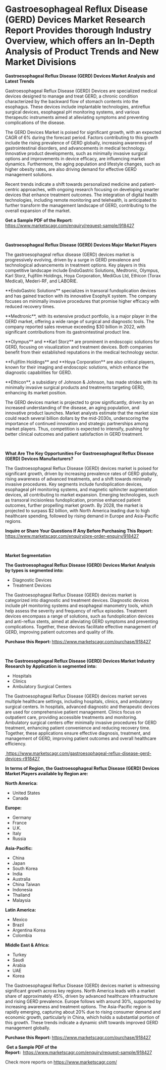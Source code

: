 <p><h1>Gastroesophageal Reflux Disease (GERD) Devices Market Research Report Provides thorough Industry Overview, which offers an In-Depth Analysis of Product Trends and New Market Divisions</h1></p><p><strong>Gastroesophageal Reflux Disease (GERD) Devices Market Analysis and Latest Trends</strong></p>
<p><p>Gastroesophageal Reflux Disease (GERD) Devices are specialized medical devices designed to manage and treat GERD, a chronic condition characterized by the backward flow of stomach contents into the esophagus. These devices include implantable technologies, antireflux surgical devices, esophageal pH monitoring systems, and various therapeutic instruments aimed at alleviating symptoms and preventing complications of the disease.</p><p>The GERD Devices Market is poised for significant growth, with an expected CAGR of 6% during the forecast period. Factors contributing to this growth include the rising prevalence of GERD globally, increasing awareness of gastrointestinal disorders, and advancements in medical technology. Innovative product developments, such as minimally invasive surgical options and improvements in device efficacy, are influencing market dynamics. Furthermore, the aging population and lifestyle changes, such as higher obesity rates, are also driving demand for effective GERD management solutions.</p><p>Recent trends indicate a shift towards personalized medicine and patient-centric approaches, with ongoing research focusing on developing smarter devices that enhance treatment outcomes. The integration of digital health technologies, including remote monitoring and telehealth, is anticipated to further transform the management landscape of GERD, contributing to the overall expansion of the market.</p></p>
<p><strong>Get a Sample PDF of the Report:&nbsp;</strong> <a href="https://www.marketscagr.com/enquiry/request-sample/918427?utm_campaign=2754&utm_medium=2&utm_source=Github&utm_content=ia&utm_term=04032025&utm_id=gastroesophageal-reflux-disease-gerd-devices">https://www.marketscagr.com/enquiry/request-sample/918427</a></p>
<p>&nbsp;</p>
<p><strong>Gastroesophageal Reflux Disease (GERD) Devices Major Market Players</strong></p>
<p><p>The gastroesophageal reflux disease (GERD) devices market is progressively evolving, driven by a surge in GERD prevalence and technological advancements in treatment options. Key players in this competitive landscape include EndoGastric Solutions, Medtronic, Olympus, Karl Storz, Fujifilm Holdings, Hoya Corporation, MediGus Ltd, Ethicon (Torax Medical), Mederi-RF, and LABORIE.</p><p>**EndoGastric Solutions** specializes in transoral fundoplication devices and has gained traction with its innovative EsophyX system. The company focuses on minimally invasive procedures that promise higher efficacy with reduced recovery times.</p><p>**Medtronic**, with its extensive product portfolio, is a major player in the GERD market, offering a wide range of surgical and diagnostic tools. The company reported sales revenue exceeding $30 billion in 2022, with significant contributions from its gastrointestinal product line.</p><p>**Olympus** and **Karl Storz** are prominent in endoscopic solutions for GERD, focusing on visualization and treatment devices. Both companies benefit from their established reputations in the medical technology sector.</p><p>**Fujifilm Holdings** and **Hoya Corporation** are also critical players, known for their imaging and endoscopic solutions, which enhance the diagnostic capabilities for GERD.</p><p>**Ethicon**, a subsidiary of Johnson & Johnson, has made strides with its minimally invasive surgical products and treatments targeting GERD, enhancing its market position.</p><p>The GERD devices market is projected to grow significantly, driven by an increased understanding of the disease, an aging population, and innovative product launches. Market analysts estimate that the market size could reach several billion dollars by the mid-2030s, underscoring the importance of continued innovation and strategic partnerships among market players. Thus, competition is expected to intensify, pushing for better clinical outcomes and patient satisfaction in GERD treatment.</p></p>
<p>&nbsp;</p>
<p><strong>What Are The Key Opportunities For Gastroesophageal Reflux Disease (GERD) Devices Manufacturers?</strong></p>
<p><p>The Gastroesophageal Reflux Disease (GERD) devices market is poised for significant growth, driven by increasing prevalence rates of GERD globally, rising awareness of advanced treatments, and a shift towards minimally invasive procedures. Key segments include fundoplication devices, esophageal pH monitoring systems, and magnetic sphincter augmentation devices, all contributing to market expansion. Emerging technologies, such as transoral incisionless fundoplication, promise enhanced patient outcomes, further propelling market growth. By 2028, the market is projected to surpass $2 billion, with North America leading due to high healthcare spending, followed by rising demand in Europe and Asia-Pacific regions.</p></p>
<p><strong>Inquire or Share Your Questions If Any Before Purchasing This Report:</strong> <a href="https://www.marketscagr.com/enquiry/pre-order-enquiry/918427?utm_campaign=2754&utm_medium=2&utm_source=Github&utm_content=ia&utm_term=04032025&utm_id=gastroesophageal-reflux-disease-gerd-devices">https://www.marketscagr.com/enquiry/pre-order-enquiry/918427</a></p>
<p>&nbsp;</p>
<p><strong>Market Segmentation</strong></p>
<p><strong>The Gastroesophageal Reflux Disease (GERD) Devices Market Analysis by types is segmented into:</strong></p>
<p><ul><li>Diagnostic Devices</li><li>Treatment Devices</li></ul></p>
<p><p>The Gastroesophageal Reflux Disease (GERD) devices market is categorized into diagnostic and treatment devices. Diagnostic devices include pH monitoring systems and esophageal manometry tools, which help assess the severity and frequency of reflux episodes. Treatment devices encompass a range of solutions, such as fundoplication devices and anti-reflux stents, aimed at alleviating GERD symptoms and preventing complications. Together, these devices facilitate effective management of GERD, improving patient outcomes and quality of life.</p></p>
<p><strong>Purchase this Report:&nbsp;</strong><a href="https://www.marketscagr.com/purchase/918427?utm_campaign=2754&utm_medium=2&utm_source=Github&utm_content=ia&utm_term=04032025&utm_id=gastroesophageal-reflux-disease-gerd-devices">https://www.marketscagr.com/purchase/918427</a></p>
<p>&nbsp;</p>
<p><strong>The Gastroesophageal Reflux Disease (GERD) Devices Market Industry Research by Application is segmented into:</strong></p>
<p><ul><li>Hospitals</li><li>Clinics</li><li>Ambulatory Surgical Centers</li></ul></p>
<p><p>The Gastroesophageal Reflux Disease (GERD) devices market serves multiple healthcare settings, including hospitals, clinics, and ambulatory surgical centers. In hospitals, advanced diagnostic and therapeutic devices are used for comprehensive patient management. Clinics focus on outpatient care, providing accessible treatments and monitoring. Ambulatory surgical centers offer minimally invasive procedures for GERD treatment, enhancing patient convenience and reducing recovery time. Together, these applications ensure effective diagnosis, treatment, and management of GERD, improving patient outcomes and overall healthcare efficiency.</p></p>
<p><a href="https://www.marketscagr.com/gastroesophageal-reflux-disease-gerd-devices-r918427?utm_campaign=2754&utm_medium=2&utm_source=Github&utm_content=ia&utm_term=04032025&utm_id=gastroesophageal-reflux-disease-gerd-devices">&nbsp;https://www.marketscagr.com/gastroesophageal-reflux-disease-gerd-devices-r918427</a></p>
<p><strong>In terms of Region, the Gastroesophageal Reflux Disease (GERD) Devices Market Players available by Region are:</strong></p>
<p>
    <p> <strong> North America: </strong>
        <ul>
            <li>United States</li>
            <li>Canada</li>
        </ul>
        </p> 
    <p> <strong> Europe: </strong>
        <ul>
            <li>Germany</li>
            <li>France</li>
            <li>U.K.</li>
            <li>Italy</li>
            <li>Russia</li>
        </ul>
        </p> 
    <p> <strong> Asia-Pacific: </strong>
        <ul>
            <li>China</li>
            <li>Japan</li>
            <li>South Korea</li>
            <li>India</li>
            <li>Australia</li>
            <li>China Taiwan</li>
            <li>Indonesia</li>
            <li>Thailand</li>
            <li>Malaysia</li>
        </ul>
        </p> 
    <p> <strong> Latin America: </strong>
        <ul>
            <li>Mexico</li>
            <li>Brazil</li>
            <li>Argentina Korea</li>
            <li>Colombia</li>
        </ul>
        </p> 
    <p> <strong> Middle East & Africa: </strong>
        <ul>
            <li>Turkey</li>
            <li>Saudi</li>
            <li>Arabia</li>
            <li>UAE</li>
            <li>Korea</li>
        </ul>
    </p>
    </p>
<p><p>The Gastroesophageal Reflux Disease (GERD) devices market is witnessing significant growth across key regions. North America leads with a market share of approximately 45%, driven by advanced healthcare infrastructure and rising GERD prevalence. Europe follows with around 30%, supported by increasing awareness and treatment options. The Asia-Pacific region is rapidly emerging, capturing about 20% due to rising consumer demand and economic growth, particularly in China, which holds a substantial portion of this growth. These trends indicate a dynamic shift towards improved GERD management globally.</p></p>
<p><strong>Purchase this Report: </strong><a href="https://www.marketscagr.com/purchase/918427?utm_campaign=2754&utm_medium=2&utm_source=Github&utm_content=ia&utm_term=04032025&utm_id=gastroesophageal-reflux-disease-gerd-devices">https://www.marketscagr.com/purchase/918427</a></p>
<p>&nbsp;<strong>Get a Sample PDF of the Report:&nbsp;&nbsp;</strong><a href="https://www.marketscagr.com/enquiry/request-sample/918427?utm_campaign=2754&utm_medium=2&utm_source=Github&utm_content=ia&utm_term=04032025&utm_id=gastroesophageal-reflux-disease-gerd-devices">https://www.marketscagr.com/enquiry/request-sample/918427</a></p>
<p><strong></strong></p>
<p>Check more reports on <a href="https://www.marketscagr.com/?utm_campaign=2754&utm_medium=2&utm_source=Github&utm_content=ia&utm_term=04032025&utm_id=gastroesophageal-reflux-disease-gerd-devices">https://www.marketscagr.com/</a></p>